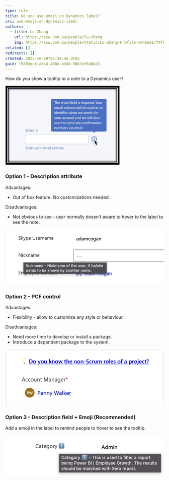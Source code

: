 ```yaml
---
type: rule
title: Do you use emoji on Dynamics label?
uri: use-emoji-on-dynamics-label
authors:
  - title: Lu Zhang
    url: https://ssw.com.au/people/lu-zhang
    img: https://ssw.com.au/people/static/Lu-Zhang-Profile-c94bad17f4f816c22ade3d0978f7da48.jpg
related: []
redirects: []
created: 2022-10-28T02:58:56.919Z
guid: f9803ec8-a3a3-488e-b34d-98b7ef0a6b25
---
```

How do you show a tooltip or a note to a Dynamics user?

![Figure: How to show a tooltip like this in Dynamics?](image002.jpg "Figure: How to show a tooltip like this in Dynamics?")

### Option 1 -  Description attribute

Advantages:

* Out of box feature.  No customizations needed.

Disadvantages:

* Not obvious to see - user normally doesn't aware to hover to the label to see the note.

![Figure: The out-of-box description attribute can be used as a tooltip. But it's not obvious to see.](screenshot-at-oct-28-11-17-04.png "Figure: The out-of-box description attribute can be used as a tooltip. But it's not obvious to see.")



### Option 2 -  PCF control

Advantages:

* Flexibility - allow to customize any style or behaviour.

Disadvantages:

* Need more time to develop or install a package.
* Introduce a dependent package to the system.

![Figure: Use a PCF control to show a note and link to a web page](screenshot-at-oct-28-11-23-52.png "Figure: Use a PCF control to show a note and link to a web page")

### Option 3 -  Description field + Emoji (Recommended)

Add a emoji in the label to remind people to hover to see the tooltip. 

![Figure: Add a emoji on the label to remind to people it's a tooltip ](screenshot-at-oct-28-11-29-40.png "Figure: Add a emoji on the label to remind to people it's a tooltip ")